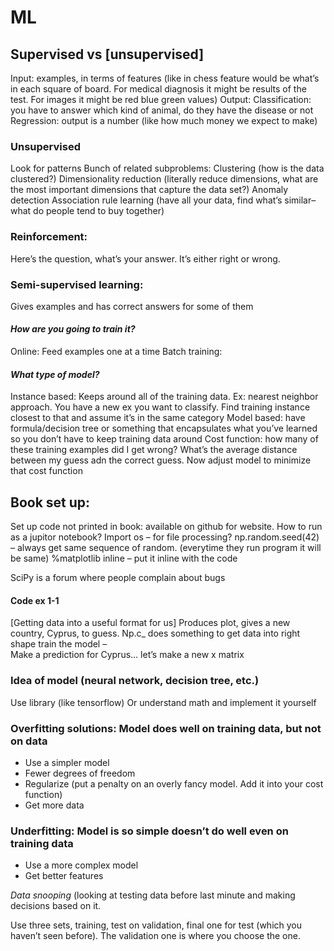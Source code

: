 # ML

## **Supervised vs [unsupervised]**
Input: examples, in terms of features (like in chess feature would be what’s in each square of board. For medical diagnosis it might be results of the test. For images it might be red blue green values)
Output: 
Classification: you have to answer which kind of animal, do they have the disease or not
Regression: output is a number (like how much money we expect to make)

### Unsupervised
Look for patterns
Bunch of related subproblems:
	Clustering (how is the data clustered?)
	Dimensionality reduction (literally reduce dimensions, what are the most important dimensions that capture the data set?)
	Anomaly detection
	Association rule learning (have all your data, find what’s similar– what do people tend to buy together)

### Reinforcement:
Here’s the question, what’s your answer. It’s either right or wrong. 

### Semi-supervised learning:
Gives examples and has correct answers for some of them

#### *How are you going to train it?*
Online:
	Feed examples one at a time
Batch training:

#### *What type of model?*
Instance based: Keeps around all of the training data. Ex: nearest neighbor approach. You have a new ex you want to classify. Find training instance closest to that and assume it’s in the same category
Model based: have formula/decision tree or something that encapsulates what you’ve learned so you don’t have to keep training data around
	Cost function: how many of these training examples did I get wrong? What’s the average distance between my guess adn the correct guess. Now adjust model to minimize that cost function

## Book set up:
Set up code not printed in book: available on github for website. How to run as a jupitor notebook?
Import os – for file processing?
np.random.seed(42) – always get same sequence of random. (everytime they run program it will be same) 
%matplotlib inline – put it inline with the code

SciPy is a forum where people complain about bugs

#### Code ex 1-1
[Getting data into a useful format for us]
Produces plot, gives a new country, Cyprus, to guess. 
Np.c_ does something to get data into right shape
train the model –  
Make a prediction for Cyprus… let’s make a new x matrix

### Idea of model (neural network, decision tree, etc.)
Use library (like tensorflow)
Or understand math and implement it yourself

### Overfitting solutions: Model does well on training data, but not on data
- Use a simpler model
- Fewer degrees of freedom
- Regularize (put a penalty on an overly fancy model. Add it into your cost function)
- Get more data

### Underfitting: Model is so simple doesn’t do well even on training data
- Use a more complex model
- Get better features

*Data snooping* (looking at testing data before last minute and making decisions based on it.

Use three sets, training, test on validation, final one for test (which you haven’t seen before). The validation one is where you choose the one.
